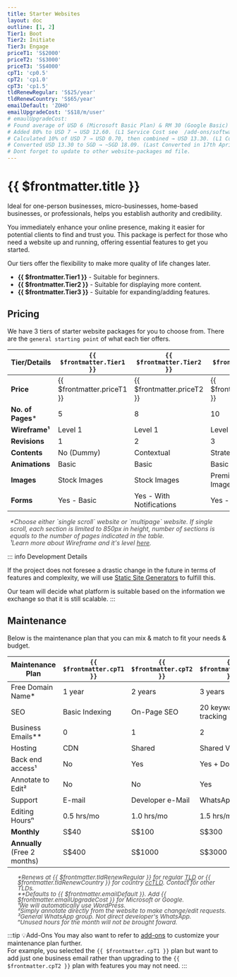 ```yaml
---
title: Starter Websites
layout: doc
outline: [1, 2]
Tier1: Boot
Tier2: Initiate
Tier3: Engage
priceT1: 'S$2000'
priceT2: 'S$3000'
priceT3: 'S$4000'
cpT1: 'cp0.5'
cpT2: 'cp1.0'
cpT3: 'cp1.5'
tldRenewRegular: 'S$25/year'
tldRenewCountry: 'S$65/year'
emailDefault: 'ZOHO'
emailUpgradeCost: 'S$18/m/user'
# emaulUpgradeCost:
# Found average of USD 6 (Microsoft Basic Plan) & RM 30 (Google Basic) (as USD 7 to adjust for currency rate) → USD 6.50. 
# Added 80% to USD 7 → USD 12.60. (L1 Service Cost see  /add-ons/softwares.html#_1-service-cost-threshold)
# Calculated 10% of USD 7 → USD 0.70, then combined → USD 13.30. (L1 Complexity Configuration Cost /add-ons/softwares.html#_2-complexity-threshold)
# Converted USD 13.30 to SGD → ~SGD 18.09. (Last Converted in 17th Apri 2025)
# Dont forget to update to other website-packages md file.
---
```


# {{ $frontmatter.title }}

Ideal for one-person businesses, micro-businesses, home-based businesses, or professionals, helps you establish authority and credibility.

You immediately enhance your online presence, making it easier for potential clients to find and trust you. This package is perfect for those who need a website up and running, offering essential features to get you started.

Our tiers offer the flexibility to make more quality of life changes later.

- **{{ $frontmatter.Tier1 }}** - Suitable for beginners.
- **{{ $frontmatter.Tier2 }}** - Suitable for displaying more content.
- **{{ $frontmatter.Tier3 }}** - Suitable for expanding/adding features.

<!-- package details -->
## Pricing

We have 3 tiers of starter website packages for you to choose from.
There are the `general starting point` of what each tier offers.

| Tier/Details      | `{{ $frontmatter.Tier1 }}`    | `{{ $frontmatter.Tier2 }}`    | `{{ $frontmatter.Tier3 }}`    |
|-------------------|-------------------------------|-------------------------------|-------------------------------|
| **Price**         | {{ $frontmatter.priceT1 }}    | {{ $frontmatter.priceT2 }}    | {{ $frontmatter.priceT3 }}    |
| **No. of Pages*** | 5                             | 8                             | 10                            |
| **Wireframe¹**    | Level 1                       | Level 1                       | Level 2                       |
| **Revisions**     | 1                             | 2                             | 3                             |
| **Contents**      | No (Dummy)                    | Contextual                    | Strategized                   |
| **Animations**    | Basic                         | Basic                         | Basic                         |
| **Images**        | Stock Images                  | Stock Images                  | Premium Stock Images          |
| **Forms**         | Yes - Basic                   | Yes - With Notifications      | Yes - Custom                  |

<ul style="color: inherit; font-size: 14px; line-height: 1rem; list-style-type: none; opacity: 0.8; padding-left: 6px">
  <li><i>*Choose either `single scroll` website or `multipage` website. If single scroll, each section is limited to 850px in height, number of sections is equals to the number of pages indicated in the table.</i></li>
  <li><i>¹Learn more about Wireframe and it's level <a href="/introduction/glossaries/#wireframe">here</a>.</i></li>

</ul>

::: info Development Details

If the project does not foresee a drastic change in the future in terms of features and complexity, we will use [Static Site Generators](https://jamstack.org/generators/) to fulfill this.

Our team will decide what platform is suitable based on the information we exchange so that it is still scalable.
:::
<!-- End of tier one package detail -->

## Maintenance

Below is the maintenance plan that you can mix & match to fit your needs & budget.

| Maintenance Plan                  | `{{ $frontmatter.cpT1 }}`  | `{{ $frontmatter.cpT2 }}`      | `{{ $frontmatter.cpT3 }}`      |
|-----------------------------------|----------------------------|--------------------------------|--------------------------------|
| Free Domain Name*                 | 1 year                     | 2 years                        | 3 years                        |
| SEO                               | Basic Indexing             | On-Page SEO                    | 20 keywords tracking           |
| Business Emails**                 | 0                          | 1                              | 2                              |
| Hosting                           | CDN                        | Shared                         | Shared VPS                     |
| Back end access¹                  | No                         | Yes                            | Yes + Docs.                    |
| Annotate to Edit²                 | No                         | No                             | Yes                            |
| Support                           | E-mail                     | Developer e-Mail               | WhatsApp³                      |
| Editing Hoursⁿ                    | 0.5 hrs/mo                 | 1.0 hrs/mo                     | 1.5 hrs/mo                     |
| **Monthly**                       | S$40                       | S$100                          | S$300                          |
| **Annually** (Free 2 months)      | S$400                      | S$1000                         | S$3000                         |

<ul style="color: inherit; font-size: 0.85rem; line-height: 0.8rem; list-style-type: none; opacity: 0.8">
    <li><i>*Renews at {{ $frontmatter.tldRenewRegular }} for regular <a href="/introduction/glossaries/#tld">TLD</a> or {{ $frontmatter.tldRenewCountry }} for country <a href="/introduction/glossaries/#tld">ccTLD</a>. Contact for other TLDs.</i></li>
    <li><i>**Defaults to {{ $frontmatter.emailDefault }}. Add {{ $frontmatter.emailUpgradeCost }} for Microsoft or Google.</i></li>
    <li><i>¹We will automatically use WordPress.</i></li>
    <li><i>²Simply annotate directly from the website to make change/edit requests.</i></li>
    <li><i>³General WhatsApp group. Not direct developer's WhatsApp.</i></li>
    <li><i>ⁿUnused hours for the month will not be brought foward.</i></li>
</ul>

:::tip 💡Add-Ons
You may also want to refer to [add-ons](#) to customize your maintenance plan further.
<br>For example, you selected the `{{ $frontmatter.cpT1 }}` plan but want to add just one business email rather than upgrading to the `{{ $frontmatter.cpT2 }}` plan with features you may not need.
:::

<!-- ---

## Basic Online Shop

eCommerce system `set-up`.

| Maintenance Plan | `{{ $frontmatter.cpT1 }}`          | `{{ $frontmatter.cpT2 }}`                  | `{{ $frontmatter.cpT3 }}`                  |
|------------------------------------|---------------|-------------------------|-------------------------|
| Free Domain Name*                  | 1 year        | 2 years                 | 3 years                 |
| SEO                   | Basic Indexing        | On-Page SEO                | 20 keywords tracking                |
| Business Emails                    | 1             | 3                       | 5                       |
| Hosting                            | CDN           | Shared                  | Shared VPS              |
| Back end access¹                  | No            | Yes                     | Yes + Docs.   |
| Annotate to Edit²                | No            | No                      | Yes                     |
| Support                           | E-mail| Developer e-Mail | WhatsApp³         |
| Editing Hoursⁿ                           | 0.5 hrs/mo| 1.0 hrs/mo | 1.5 hrs/mo         |
| Editing Hoursⁿ                           | 0.5 hrs/mo| 1.0 hrs/mo | 1.5 hrs/mo         |
| **Monthly**                        | S$40          | S$100                   | S$300                   |
| **Annually** (Free 2 months)       | S$400         | S$1000                  | S$3000                  | -->